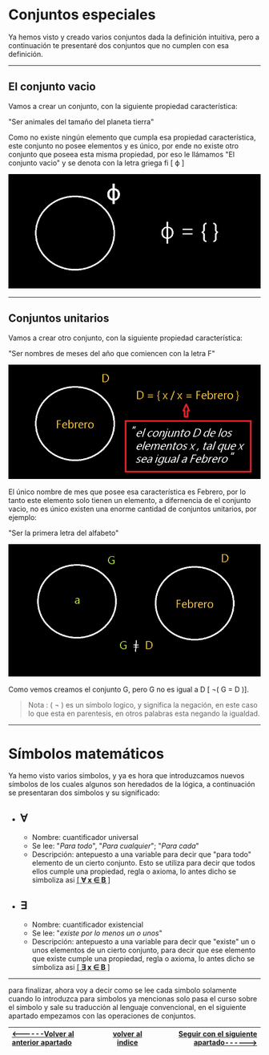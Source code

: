 
# Conjuntos especiales 
Ya hemos visto y creado varios conjuntos dada la definición intuitiva, pero a continuación te presentaré dos conjuntos que no cumplen con esa definición.

____

## El conjunto vacio 

Vamos a crear un conjunto, con la siguiente propiedad característica: 

"Ser animales del tamaño del planeta tierra"


 Como no existe ningún elemento que cumpla esa propiedad característica, este conjunto no posee elementos y es único, por ende no existe otro conjunto que poseea esta misma propiedad, por eso le llámamos "El conjunto vacio" y se denota con la letra griega fi [ ϕ ]

![imagen](/imagenes/imagen16.jpg)

___

## Conjuntos unitarios 

Vamos a crear otro conjunto, con la siguiente propiedad característica:

"Ser nombres de meses del año que comiencen con la letra F"

![](/imagenes/imagen17.jpg)

El único nombre de mes que posee esa característica es Febrero, por lo tanto este elemento solo tienen un elemento, a difernencia de el conjunto vacio, no es único existen una enorme cantidad de conjuntos unitarios, por ejemplo: 

"Ser la primera letra del alfabeto"


![](/imagenes/imagen18.jpg)


Como vemos creamos el conjunto G, pero G no es igual a D [ ¬( G = D )]. 

>Nota : ( ¬ ) es un símbolo logico, y significa la negación, en este caso lo que esta en parentesis, en otros palabras esta negando la igualdad. 
___
 
 # Símbolos matemáticos

 Ya hemo visto varios simbolos, y ya es hora que introduzcamos nuevos símbolos de los cuales algunos son heredados de la lógica, a continuación se presentaran dos simbolos y su significado:

 - ∀ 
    -
   - Nombre: cuantificador universal
   - Se lee:  "*Para todo*", "*Para cualquier*"; "*Para cada*"
   - Descripción:  antepuesto a una variable para decir que "para todo" elemento de un cierto conjunto. Esto se utiliza para decir que todos ellos cumple una propiedad, regla o axioma, lo antes dicho se simboliza asi <abbr title="para todo elemento x que  pertenece al conjunto B "> [ **∀ x ∈ B** ] </abbr> 
 
 -  ∃
    -
    - Nombre: cuantificador existencial
    - Se lee: "*existe por lo menos un o unos*"
    - Descripción: antepuesto a una variable para decir que "existe" un o unos elementos de un cierto conjunto, para decir que ese elemento que existe cumple una propiedad, regla o axioma, lo antes dicho se símboliza asi <abbr title="existe un/os elemento/s x que pertenece al conjunto B"> [ **∃ x ∈ B** ] </abbr> 
___
para finalizar, ahora voy a decir como se lee cada simbolo solamente cuando lo introduzca para simbolos ya mencionas solo pasa el curso sobre el simbolo y sale su traducción al lenguaje convencional, en el siguiente apartado empezamos con las operaciones de conjuntos. 

| [<------Volver al anterior apartado ](/Documentos/5.Ampliación/README.md)| [volver al indice](/README.md)|[Seguir con el siguiente apartado------>](/Documentos/7.operaciones/README.md)|
|:-|:-:|-:|